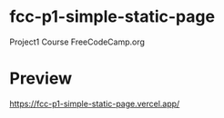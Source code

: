 # fcc-p1-simple-static-page
 Project1 Course FreeCodeCamp.org

# Preview

<https://fcc-p1-simple-static-page.vercel.app/>